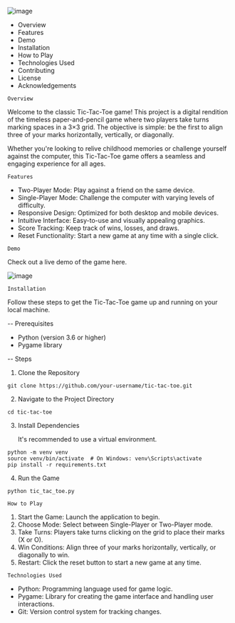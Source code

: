 ![image](https://github.com/user-attachments/assets/97bddda7-dca8-4a58-b20d-6d8db1475998)




- Overview
- Features
- Demo
- Installation
- How to Play
- Technologies Used
- Contributing
- License
- Acknowledgements

```
Overview
```

Welcome to the classic Tic-Tac-Toe game! This project is a digital rendition of the timeless paper-and-pencil game where two players take turns marking spaces in a 3×3 grid. The objective is simple: be the first to align three of your marks horizontally, vertically, or diagonally.

Whether you're looking to relive childhood memories or challenge yourself against the computer, this Tic-Tac-Toe game offers a seamless and engaging experience for all ages.

```
Features
```

- Two-Player Mode: Play against a friend on the same device.
- Single-Player Mode: Challenge the computer with varying levels of difficulty.
- Responsive Design: Optimized for both desktop and mobile devices.
- Intuitive Interface: Easy-to-use and visually appealing graphics.
- Score Tracking: Keep track of wins, losses, and draws.
- Reset Functionality: Start a new game at any time with a single click.

```
Demo
```

Check out a live demo of the game here.

![image](https://github.com/user-attachments/assets/b748a489-edbe-452c-9854-7c35f325352f)

```
Installation
```

Follow these steps to get the Tic-Tac-Toe game up and running on your local machine.

-- Prerequisites

- Python (version 3.6 or higher)
- Pygame library

-- Steps

1. Clone the Repository

```   
git clone https://github.com/your-username/tic-tac-toe.git
```   

2. Navigate to the Project Directory

```   
cd tic-tac-toe
```   

3. Install Dependencies

   It's recommended to use a virtual environment.

```   
python -m venv venv
source venv/bin/activate  # On Windows: venv\Scripts\activate
pip install -r requirements.txt
```  

4. Run the Game

```   
python tic_tac_toe.py
```   

```
How to Play
```

1. Start the Game: Launch the application to begin.
2. Choose Mode: Select between Single-Player or Two-Player mode.
3. Take Turns: Players take turns clicking on the grid to place their marks (X or O).
4. Win Conditions: Align three of your marks horizontally, vertically, or diagonally to win.
5. Restart: Click the reset button to start a new game at any time.

```
Technologies Used
```

- Python: Programming language used for game logic.
- Pygame: Library for creating the game interface and handling user interactions.
- Git: Version control system for tracking changes.


